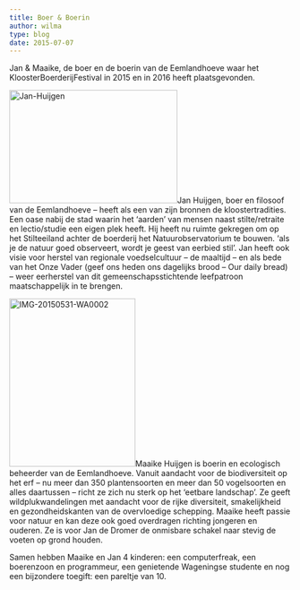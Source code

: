 ```yaml
---
title: Boer & Boerin
author: wilma
type: blog
date: 2015-07-07
---
```

Jan & Maaike, de boer en de boerin van de Eemlandhoeve waar het KloosterBoerderijFestival in 2015 en in 2016 heeft plaatsgevonden.

[<img class=" size-medium wp-image-1944 alignleft" src="http://www.kloosterboerderijfestival.nl/wp-content/uploads/2015/07/Jan-Huijgen-300x202.jpg" alt="Jan-Huijgen" width="300" height="202" srcset="http://www.kloosterboerderijfestival.nl/wp-content/uploads/2015/07/Jan-Huijgen-300x202.jpg 300w, http://www.kloosterboerderijfestival.nl/wp-content/uploads/2015/07/Jan-Huijgen-785x528.jpg 785w, http://www.kloosterboerderijfestival.nl/wp-content/uploads/2015/07/Jan-Huijgen-600x403.jpg 600w, http://www.kloosterboerderijfestival.nl/wp-content/uploads/2015/07/Jan-Huijgen.jpg 1024w" sizes="(max-width: 300px) 100vw, 300px" />][1]Jan Huijgen, boer en filosoof van de Eemlandhoeve &#8211; heeft als een van zijn bronnen de kloostertradities. Een oase nabij de stad waarin het &#8216;aarden&#8217; van mensen naast stilte/retraite en lectio/studie een eigen plek heeft. Hij heeft nu ruimte gekregen om op het Stilteeiland achter de boerderij het Natuurobservatorium te bouwen. &#8216;als je de natuur goed observeert, wordt je geest van eerbied stil&#8217;. Jan heeft ook visie voor herstel van regionale voedselcultuur &#8211; de maaltijd &#8211; en als bede van het Onze Vader (geef ons heden ons dagelijks brood &#8211; Our daily bread) &#8211; weer eerherstel van dit gemeenschapsstichtende leefpatroon maatschappelijk in te brengen.

[<img class=" size-medium wp-image-1945 alignleft" src="http://www.kloosterboerderijfestival.nl/wp-content/uploads/2015/07/IMG-20150531-WA0002-225x300.jpg" alt="IMG-20150531-WA0002" width="225" height="300" srcset="http://www.kloosterboerderijfestival.nl/wp-content/uploads/2015/07/IMG-20150531-WA0002-225x300.jpg 225w, http://www.kloosterboerderijfestival.nl/wp-content/uploads/2015/07/IMG-20150531-WA0002.jpg 768w, http://www.kloosterboerderijfestival.nl/wp-content/uploads/2015/07/IMG-20150531-WA0002-600x800.jpg 600w" sizes="(max-width: 225px) 100vw, 225px" />][2]Maaike Huijgen is boerin en ecologisch beheerder van de Eemlandhoeve. Vanuit aandacht voor de biodiversiteit op het erf &#8211; nu meer dan 350 plantensoorten en meer dan 50 vogelsoorten en alles daartussen &#8211; richt ze zich nu sterk op het &#8216;eetbare landschap&#8217;. Ze geeft wildplukwandelingen met aandacht voor de rijke diversiteit, smakelijkheid en gezondheidskanten van de overvloedige schepping. Maaike heeft passie voor natuur en kan deze ook goed overdragen richting jongeren en ouderen. Ze is voor Jan de Dromer de onmisbare schakel naar stevig de voeten op grond houden.

Samen hebben Maaike en Jan 4 kinderen: een computerfreak, een boerenzoon en programmeur, een genietende Wageningse studente en nog een bijzondere toegift: een pareltje van 10.

 [1]: http://www.kloosterboerderijfestival.nl/wp-content/uploads/2015/07/Jan-Huijgen.jpg
 [2]: http://www.kloosterboerderijfestival.nl/wp-content/uploads/2015/07/IMG-20150531-WA0002.jpg
